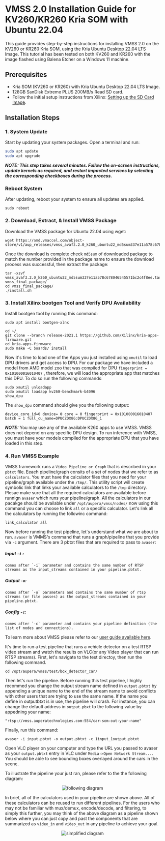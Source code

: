 # VMSS 2.0 Installation Guide for KV260/KR260 Kria SOM with Ubuntu 22.04

This guide provides step-by-step instructions for installing VMSS 2.0 on the KV260 or KR260 Kria SOM, using the Kria Ubuntu Desktop 22.04 LTS Image. This tutorial has been tested on both KV260 and KR260 with the image flashed using Balena Etcher on a Windows 11 machine.

## Prerequisites

- Kria SOM (KV260 or KR260) with Kria Ubuntu Desktop 22.04 LTS Image.
- 128GB SanDisk Extreme PLUS 200MB/s Read SD card.
- Follow the initial setup instructions from Xilinx: [Setting up the SD Card Image](https://www.xilinx.com/products/som/kria/kv260-vision-starter-kit/kv260-getting-started-ubuntu/setting-up-the-sd-card-image.html).

## Installation Steps

### 1. System Update
Start by updating your system packages. Open a terminal and run:
   ```bash
   sudo apt update
   sudo apt upgrade
   ```
***NOTE: This step takes several minutes. Follow the on-screen instructions, update kernels as required, and restart impacted services by selecting the corresponding checkboxes during the process.***  

### Reboot System
After updating, reboot your system to ensure all updates are applied.
```
sudo reboot
```

### 2. Download, Extract, & Install VMSS Package
Download the VMSS package for Ubuntu 22.04 using wget:

```
wget https://amd.vmaccel.com/object-store/v1/aup_releases/vmss_avaf3.2.0_k260_ubuntu22_md5sum337e11a578c678046545571bc2c4f8ee.tar.gz
```

Once the download is complete check `md5sum` of downloaded package to match the number provided in the package name to ensure the download process was successful, then extract the package:

```
tar -xzvf vmss_avaf3.2.0_k260_ubuntu22_md5sum337e11a578c678046545571bc2c4f8ee.tar.gz 
vmss_final_package/
cd vmss_final_package/
./install.sh
```

### 3. Install Xilinx bootgen Tool and Verify DPU Availability

Install bootgen tool by running this command:
```
sudo apt install bootgen-xlnx
```

```
cd ~/
git clone --branch release-2021.1 https://github.com/Xilinx/kria-apps-firmware.git
cd kria-apps-firmware
sudo make -C boards/ install
```

Now it's time to load one of the Apps you just installed using `xmutil` to load DPU drivers and get access to DPU. For our package we have included a model from AMD model zoo that was compiled for DPU `fingerprint = 0x101000016010407` , therefore, we will load the appropriate app that matches this DPU. To do so run the following commands:
```
sudo xmutil unloadapp
sudo xmutil loadapp kv260-benchmark-b4096
show_dpu
```

The `show_dpu` command should give you the following output:
```
device_core_id=0 device= 0 core = 0 fingerprint = 0x101000016010407 batch = 1 full_cu_name=DPUCZDX8G:DPUCZDX8G_1
```

*****NOTE:***** You may use any of the available K260 apps to use VMSS. VMSS does not depend on any specific DPU design. To run inference with VMSS, you must have your models compiled for the appropriate DPU that you have loaded in this step.



### 4. Run VMSS Example

VMSS framework runs a `Video Pipeline or Graph` that is described in your `pbtxt` file. Eeach pipeline/graph consits of a set of nodes that we refer to as `calculators`. You must have the calculator files that you need for your pipeline/graph available under the `/tmp/`. This utility script will create symbolic link that links your available calculators to the `/tmp` directory. Plesae make sure that all the required calculators are available before runnign `avaser` which runs your pipeline/graph. All the calculators in our pacakge should be available under `/opt/aupera/vmss/nodes/` now using this command you can choose to link `all` or a specific calculator. Let's link all the calculators by running the followinc command:

```
link_calculator all
```

Now before running the test pipeline, let's understand what we are about to run. `avaser` is VMMS's command that runs a graph/pipeline that you provide via `-c` argument. There are 3 pbtxt files that are required to pass to `avaser`: 

##### Input `-i` : 
    comes after `-i` parameter and contains the same number of RTSP streams as the input_streams contained in your pipeline.pbtxt. 

##### Output `-o`: 
    comes after `-o` parameters and contains the same number of rtsp streams (or file passes) as the output_streams contained in your pipeline.pbtxt. 

##### Config `-c`: 
    comes after `-c` parameter and contains your pipeline definition (the list of nodes and connections). 

To learn more about VMSS please refer to our [user guide available here](https://auperatechvancouver.sharepoint.com/Shared%20Documents/Forms/AllItems.aspx?id=%2FShared%20Documents%2Freleases%2Fvmss2%2E0%5Favaf%5Favas%5Favac%2Fuser%5Fguides&p=true&ga=1).

It's time to run a test pipeline that runs a vehicle detector on a test RTSP video stream and watch the results on VLC(or any Video player that can run RTSP streams). First, let's navigate to the test directoy, then run the following command.

```
cd /opt/aupera/vmss/test/box_detector_car/
```
Then let's run the pipeline. Before running this test pipeline, I highly recommed you change the output stream name defined in `output.pbtxt` by appending a unique name to the end of the stream name to avoid conflicts with other users that are trying to use the same name. If the name you define in outputbtxt is in use, the pipeline will crash. For instance, you can change the default address in `output.pbxt` to the following value by appedning your name:

```
"rtsp://vmss.auperatechnologies.com:554/car-som-out-your-name"
```

Finally, run this command:

```
avaser -i input.pbtxt -o output.pbtxt -c 1input_1output.pbtxt
```

Open VLC player on your computer and type the URL you passed to avaser as your `output.pbtxt` entry in VLC under `Media->Open Network Stream...`. You should be able to see bounding boxes overlayed around the cars in the scene. 

To illustrate the pipeline your just ran, please refer to the the following diagram: 
<div align="center">
  <img src="box_detector_visualizer.png" alt="following diagram">
</div>

In brief, all of the calculators used in your pipeline are shown above. All of these calculators can be reused to run different pipelines. For the users who may not be familiar with mux/demux, encode/decode, and filtering, to simply this further, you may think of the above diagram as a pipeline shown below where you can just copy and past the components that are summarized as `video_in` and `video_out` in any pipeline to achieve your goal.
<div align="center">
  <img src="simplified_graph.png" alt="simplified diagram">
</div>



